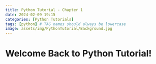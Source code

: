 ```yaml
---
title: Python Tutorial - Chapter 1
date: 2024-02-09 19:15
categories: [Python Tutorials]
tags: [python] # TAG names should always be lowercase
image: assets/img/PythonTutorial/Background.jpg
---
```


# Welcome Back to Python Tutorial!
